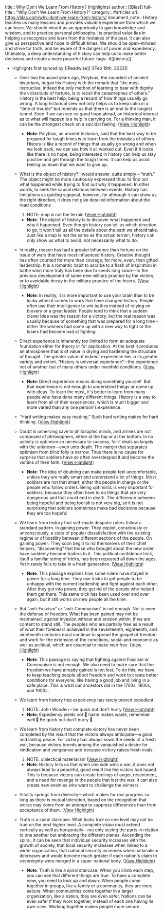 title:: Why Don’t We Learn From History? (highlights)
author:: [[Blas]]
full-title:: "Why Don’t We Learn From History?"
category:: #articles
url:: https://blas.com/why-dont-we-learn-from-history/
document_note:: History teaches us many lessons and provides valuable experience from which we can learn. We should view it as an opportunity to gain knowledge and wisdom, and to practice personal philosophy. Its practical value lies in helping us recognize and learn from the mistakes of the past. It can also give us perspective and hope in difficult times. We should be open-minded and strive for truth, and be aware of the dangers of power and expediency. Ultimately, a deep understanding of history can help us to make better decisions and create a more peaceful future.
tags:: #[[history]]

- Highlights first synced by [[Readwise]] [[Feb 19th, 2023]]
	- Over two thousand years ago, Polybius, the soundest of ancient historians, began his History with the remark that “the most instructive, indeed the only method of learning to bear with dignity the vicissitude of fortune, is to recall the catastrophes of others.” History is the best help, being a record of how things usually go wrong. A long historical view not only helps us to keep calm in a “time of trouble” but reminds us that there is an end to the longest tunnel. Even if we can see no good hope ahead, an historical interest as to what will happen is a help in carrying on. For a thinking man, it can be the strongest check on a suicidal feeling. ([View Highlight](https://read.readwise.io/read/01gskct2sa3nj7de59z1f7y7dd))
		- **Note**: Polybius, an ancient historian, said that the best way to be prepared for tough times is to learn from the mistakes of others. History is like a record of things that usually go wrong and when we look back, we can see how it all worked out. Even if it looks like there is no hope, being interested in history can help us stay positive and get through the tough times. It can help us avoid feeling so down that we want to give up.
	- What is the object of history? I would answer, quite simply – “truth." The object might be more cautiously expressed thus: to find out what happened while trying to find out why it happened. In other words, to seek the causal relations between events. History has limitations as guiding signpost, however, for although it can show us the right direction, it does not give detailed information about the road conditions
	  
	  1.  NOTE: map is not the terrain ([View Highlight](https://read.readwise.io/read/01gskctyna5fvtzt15ar7nd2jd))
		- **Note**: The object of history is to discover what happened and why it happened. Even though history can tell us which direction to go, it won't tell us all the details about the path we should take. Just like a map is not the same as the actual terrain, history can only show us what to avoid, not necessarily what to do.
	- In reality, reason has had a greater influence than fortune on the issue of wars that have most influenced history. Creative thought has often counted for more than courage; for more, even, than gifted leadership. It is a romantic habit to ascribe to a flash of inspiration in battle what more truly has been due to seeds long sown—to the previous development of some new military practice by the victors, or to avoidable decay in the military practice of the losers. ([View Highlight](https://read.readwise.io/read/01gskcwh835m9rztkvvwcq739d))
		- **Note**: In reality, it is more important to use your brain than to be lucky when it comes to wars that have changed history. People often use their intelligence to win battles instead of relying on bravery or a great leader. People tend to think that a sudden clever idea was the reason for a victory, but the real reason was usually because of something that was prepared for a long time - either the winners had come up with a new way to fight or the losers had become bad at fighting.
	- Direct experience is inherently too limited to form an adequate foundation either for theory or for application. At the best it produces an atmosphere that is of value in drying and hardening the structure of thought. The greater value of indirect experience lies in its greater variety and extent. “History is universal experience”—the experience not of another but of many others under manifold conditions. ([View Highlight](https://read.readwise.io/read/01gskcxq5hbcm25e66dagz5qcg))
		- **Note**: Direct experience means doing something yourself. But that experience is not enough to understand things or come up with ideas. To learn the most, it's better to learn from many people who have done many different things. History is a way to learn from all of their experiences, which is much bigger and more varied than any one person's experience.
	- “Hard writing makes easy reading.” Such hard writing makes for hard thinking. ([View Highlight](https://read.readwise.io/read/01gskcyw5a6dzz65p01chyyvt4))
	- Doubt is unnerving save to philosophic minds, and armies are not composed of philosophers, either at the top or at the bottom. In no activity is optimism so necessary to success, for it deals so largely with the unknown—even unto death. The margin that separates optimism from blind folly is narrow. Thus there is no cause for surprise that soldiers have so often overstepped it and become the victims of their faith. ([View Highlight](https://read.readwise.io/read/01gskczk7xset9vewh5er9m9rc))
		- **Note**: The idea of doubting can make people feel uncomfortable, unless they are really smart and understand a lot of things. Most soldiers are not that smart, either the people in charge or the people who follow orders. Being optimistic is very important for soldiers, because they often have to do things that are very dangerous and that could end in death. The difference between being hopeful and being foolish is not very big, so it is not surprising that soldiers sometimes make bad decisions because they are too hopeful.
	- We learn from history that self-made despotic rulers follow a standard pattern. In gaining power: They exploit, consciously or unconsciously, a state of popular dissatisfaction with the existing regime or of hostility between different sections of the people. On gaining power: They soon begin to rid themselves of their chief helpers, “discovering” that those who brought about the new order have suddenly become traitors to it. This political confidence trick, itself a familiar string of tricks, has been repeated all down the ages. Yet it rarely fails to take in a fresh generation. ([View Highlight](https://read.readwise.io/read/01gskd30gx89mn9e9mxn0ap45k))
		- **Note**: This passage explains how some rulers have stayed in power for a long time. They use tricks to get people to be unhappy with the current leadership and fight against each other. After they get into power, they get rid of the people who helped them get there. This same trick has been used over and over again, but it still works on new people all the time.
	- But “anti-Fascism” or “anti-Communism” is not enough. Nor is even the defense of freedom. What has been gained may not be maintained, against invasion without and erosion within, if we are content to stand still. The peoples who are partially free as a result of what their forebears achieved in the seventeenth, eighteenth, and nineteenth centuries must continue to spread the gospel of freedom and work for the extension of the conditions, social and economic as well as political, which are essential to make men free. ([View Highlight](https://read.readwise.io/read/01gskd4bmb38khj9bc1bp05s8z))
		- **Note**: This passage is saying that fighting against Fascism or Communism is not enough. We also need to make sure that the freedom we have already gained is not lost. To do this, we have to keep teaching people about freedom and work to create better conditions for everyone, like having a good job and living in a safe place. This is what our ancestors did in the 1700s, 1800s, and 1900s.
	- We learn from history that expediency has rarely proved expedient.
	  
	  1.  NOTE: John Wooden – be quick but don’t hurry ([View Highlight](https://read.readwise.io/read/01gskd61xw0kcz63jpnds2gbs2))
		- **Note**: Expediency yields not 🤔
		  haste makes waste, remember well 🤔
		  Be quick but don't hurry 🐢
	- We learn from history that complete victory has never been completed by the result that the victors always anticipate—a good and lasting peace. For victory has always sown the seeds of a fresh war, because victory breeds among the vanquished a desire for vindication and vengeance and because victory raises fresh rivals.
	  
	  1.  NOTE: dialectical materialism ([View Highlight](https://read.readwise.io/read/01gskd7n6sagevbbvd9p4w4ymc))
		- **Note**: History tells us that when one side wins a war, it does not always lead to a peaceful, good result like the victors had hoped. This is because victory can create feelings of anger, resentment, and a need for revenge in the people that lost the war. It can also create new enemies who want to challenge the winners.
	- Vitality springs from diversity—which makes for real progress so long as there is mutual toleration, based on the recognition that worse may come from an attempt to suppress differences than from acceptance of them. ([View Highlight](https://read.readwise.io/read/01gskd9dkry9v8tcp1expfkjwa))
	- Truth is a spiral staircase. What looks true on one level may not be true on the next higher level. A complete vision must extend vertically as well as horizontally—not only seeing the parts in relation to one another but embracing the different planes. Ascending the spiral, it can be seen that individual security increases with the growth of society, that local security increases when linked to a wider organization, that national security increases when nationalism decreases and would become much greater if each nation's claim to sovereignty were merged in a super-national body. ([View Highlight](https://read.readwise.io/read/01gskda2gq8g3kfz5ey6gpnwxe))
		- **Note**: Truth is like a spiral staircase. When you climb each step, you can see that different things are true. To have a complete view, you need to look up and down. When people come together in groups, like a family or a community, they are more secure. When communities come together in a larger organization, like a nation, they are even safer. Nations can be even safer if they work together, instead of each one having its own rules. Working together makes people more secure.